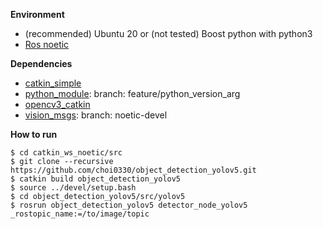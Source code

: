 **Environment**
* (recommended) Ubuntu 20 or (not tested) Boost python with python3
* [Ros noetic](http://wiki.ros.org/noetic)

**Dependencies**
* [catkin_simple](https://github.com/catkin/catkin_simple)
* [python_module](git@github.com:ethz-asl/schweizer_messer.git): branch: feature/python_version_arg
* [opencv3_catkin](https://github.com/ethz-asl/opencv3_catkin)
* [vision_msgs](https://github.com/ros-perception/vision_msgs): branch: noetic-devel

**How to run**
```
$ cd catkin_ws_noetic/src
$ git clone --recursive https://github.com/choi0330/object_detection_yolov5.git
$ catkin build object_detection_yolov5
$ source ../devel/setup.bash
$ cd object_detection_yolov5/src/yolov5
$ rosrun object_detection_yolov5 detector_node_yolov5 _rostopic_name:=/to/image/topic
```
